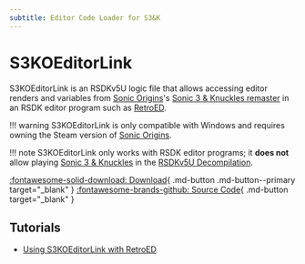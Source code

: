 ```yaml
---
subtitle: Editor Code Loader for S3&K
---
```


# S3KOEditorLink

S3KOEditorLink is an RSDKv5U logic file that allows accessing editor renders and variables from [Sonic Origins](/Games/SonicOrigins/README.md)'s [Sonic 3 & Knuckles remaster](TODO) in an RSDK editor program such as [RetroED](../RetroED/README.md).

!!! warning
    S3KOEditorLink is only compatible with Windows and requires owning the Steam version of [Sonic Origins](/Games/SonicOrigins/README.md).

!!! note
    S3KOEditorLink only works with RSDK editor programs; it **does not** allow playing [Sonic 3 & Knuckles](TODO) in the [RSDKv5U Decompilation](/RSDKv5/Decompilation/README.md).

[:fontawesome-solid-download: Download](https://github.com/RSDKModding/S3KOEditorLink/releases){ .md-button .md-button--primary target="_blank" }
[:fontawesome-brands-github: Source Code](https://github.com/RSDKModding/S3KOEditorLink){ .md-button target="_blank" }

## Tutorials
- [Using S3KOEditorLink with RetroED](/Guides/RetroED/S3KOEditorLink.md)